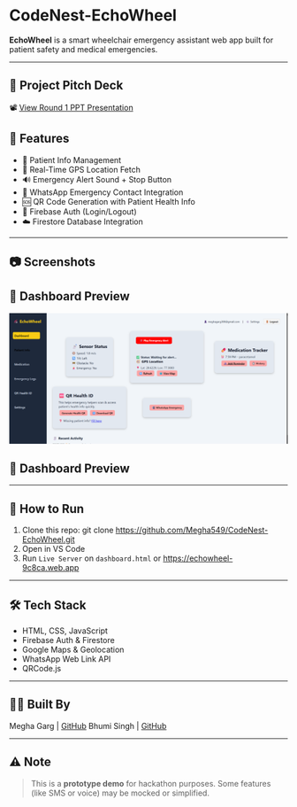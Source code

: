 # CodeNest-EchoWheel 

**EchoWheel** is a smart wheelchair emergency assistant web app built for patient safety and medical emergencies.

---
## 📂 Project Pitch Deck

📽️ [View Round 1 PPT Presentation](https://github.com/Megha549/CodeNest-EchoWheel/blob/main/Team_CodeNest.pdf)


## 📌 Features

- 📝 Patient Info Management
- 📍 Real-Time GPS Location Fetch
- 🔊 Emergency Alert Sound + Stop Button
- 🔗 WhatsApp Emergency Contact Integration
- 🆘 QR Code Generation with Patient Health Info
- 🔐 Firebase Auth (Login/Logout)
- ☁️ Firestore Database Integration
---

## 📷 Screenshots
## 📸 Dashboard Preview

![EchoWheel Dashboard](./assets/dashboard.png)
## 📸 Dashboard Preview 

---

## 🚀 How to Run

1. Clone this repo:
git clone https://github.com/Megha549/CodeNest-EchoWheel.git
2. Open in VS Code
3. Run `Live Server` on `dashboard.html`
or 
https://echowheel-9c8ca.web.app 

---

## 🛠 Tech Stack

- HTML, CSS, JavaScript
- Firebase Auth & Firestore
- Google Maps & Geolocation
- WhatsApp Web Link API
- QRCode.js

---

## 🙋‍♀️ Built By
 Megha Garg | [GitHub](https://github.com/Megha549)
 Bhumi Singh | [GitHub](https://github.com/Bhumi187)

---

## ⚠️ Note

> This is a **prototype demo** for hackathon purposes. Some features (like SMS or voice) may be mocked or simplified.
